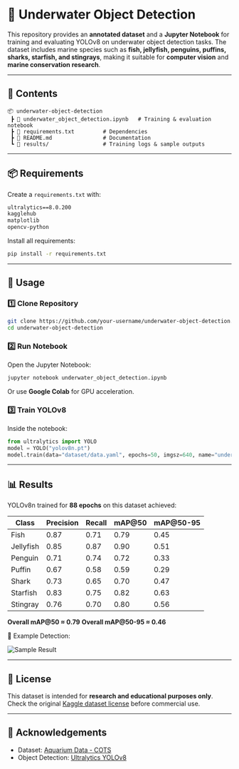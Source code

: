 
# 🌊 Underwater Object Detection

This repository provides an **annotated dataset** and a **Jupyter Notebook** for training and evaluating YOLOv8 on underwater object detection tasks. The dataset includes marine species such as **fish, jellyfish, penguins, puffins, sharks, starfish, and stingrays**, making it suitable for **computer vision** and **marine conservation research**.

---

## 📂 Contents

```
📦 underwater-object-detection   
 ┣ 📜 underwater_object_detection.ipynb   # Training & evaluation notebook  
 ┣ 📜 requirements.txt         # Dependencies  
 ┣ 📜 README.md                # Documentation  
 ┗ 📂 results/                 # Training logs & sample outputs
```

---

## 📦 Requirements

Create a `requirements.txt` with:

```txt
ultralytics==8.0.200
kagglehub
matplotlib
opencv-python
```

Install all requirements:

```bash
pip install -r requirements.txt
```

---

## 🚀 Usage

### 1️⃣ Clone Repository

```bash
git clone https://github.com/your-username/underwater-object-detection.git
cd underwater-object-detection
```

### 2️⃣ Run Notebook

Open the Jupyter Notebook:

```bash
jupyter notebook underwater_object_detection.ipynb
```

Or use **Google Colab** for GPU acceleration.

### 3️⃣ Train YOLOv8

Inside the notebook:

```python
from ultralytics import YOLO
model = YOLO("yolov8n.pt")
model.train(data="dataset/data.yaml", epochs=50, imgsz=640, name="underwater_train")
```

---

## 📊 Results

YOLOv8n trained for **88 epochs** on this dataset achieved:

| Class     | Precision | Recall | mAP@50 | mAP@50-95 |
| --------- | --------- | ------ | ------ | --------- |
| Fish      | 0.87      | 0.71   | 0.79   | 0.45      |
| Jellyfish | 0.85      | 0.87   | 0.90   | 0.51      |
| Penguin   | 0.71      | 0.74   | 0.72   | 0.33      |
| Puffin    | 0.67      | 0.58   | 0.59   | 0.29      |
| Shark     | 0.73      | 0.65   | 0.70   | 0.47      |
| Starfish  | 0.83      | 0.75   | 0.82   | 0.63      |
| Stingray  | 0.76      | 0.70   | 0.80   | 0.56      |

**Overall mAP@50 ≈ 0.79**
**Overall mAP@50-95 ≈ 0.46**

📌 Example Detection:

![Sample Result](results/sample_output.jpg)

---

## 📜 License

This dataset is intended for **research and educational purposes only**. Check the original [Kaggle dataset license](https://www.kaggle.com/datasets/slavkoprytula/aquarium-data-cots) before commercial use.

---

## 🙌 Acknowledgements

* Dataset: [Aquarium Data - COTS](https://www.kaggle.com/datasets/slavkoprytula/aquarium-data-cots)
* Object Detection: [Ultralytics YOLOv8](https://github.com/ultralytics/ultralytics)


